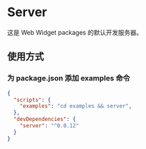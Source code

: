 # Server

这是 Web Widget packages 的默认开发服务器。

## 使用方式

### 为 package.json 添加 examples 命令

```json
{
  "scripts": {
    "examples": "cd examples && server",
  },
  "devDependencies": {
    "server": "^0.0.12"
  }
}
```